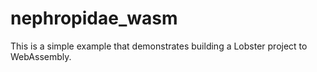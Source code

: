 # nephropidae_wasm
This is a simple example that demonstrates building a Lobster project to WebAssembly. 
